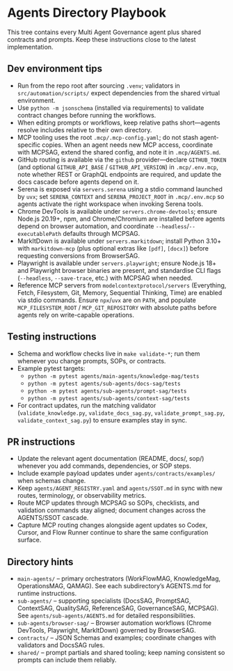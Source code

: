 # Agents Directory Playbook

This tree contains every Multi Agent Governance agent plus shared contracts and prompts. Keep these instructions close to the latest implementation.

## Dev environment tips
- Run from the repo root after sourcing `.venv`; validators in `src/automation/scripts/` expect dependencies from the shared virtual environment.
- Use `python -m jsonschema` (installed via requirements) to validate contract changes before running the workflows.
- When editing prompts or workflows, keep relative paths short—agents resolve includes relative to their own directory.
- MCP tooling uses the root `.mcp/.mcp-config.yaml`; do not stash agent-specific copies. When an agent needs new MCP access, coordinate with MCPSAG, extend the shared config, and note it in `.mcp/AGENTS.md`.
- GitHub routing is available via the `github` provider—declare `GITHUB_TOKEN` (and optional `GITHUB_API_BASE` / `GITHUB_API_VERSION`) in `.mcp/.env.mcp`, note whether REST or GraphQL endpoints are required, and update the docs cascade before agents depend on it.
- Serena is exposed via `servers.serena` using a stdio command launched by `uvx`; set `SERENA_CONTEXT` and `SERENA_PROJECT_ROOT` in `.mcp/.env.mcp` so agents activate the right workspace when invoking Serena tools.
- Chrome DevTools is available under `servers.chrome-devtools`; ensure Node.js 20.19+, npm, and Chrome/Chromium are installed before agents depend on browser automation, and coordinate `--headless`/`--executablePath` defaults through MCPSAG.
- MarkItDown is available under `servers.markitdown`; install Python 3.10+ with `markitdown-mcp` (plus optional extras like `[pdf]`, `[docx]`) before requesting conversions from BrowserSAG.
- Playwright is available under `servers.playwright`; ensure Node.js 18+ and Playwright browser binaries are present, and standardise CLI flags (`--headless`, `--save-trace`, etc.) with MCPSAG when needed.
- Reference MCP servers from `modelcontextprotocol/servers` (Everything, Fetch, Filesystem, Git, Memory, Sequential Thinking, Time) are enabled via stdio commands. Ensure `npx`/`uvx` are on `PATH`, and populate `MCP_FILESYSTEM_ROOT` / `MCP_GIT_REPOSITORY` with absolute paths before agents rely on write-capable operations.

## Testing instructions
- Schema and workflow checks live in `make validate-*`; run them whenever you change prompts, SOPs, or contracts.
- Example pytest targets:
  - `python -m pytest agents/main-agents/knowledge-mag/tests`
  - `python -m pytest agents/sub-agents/docs-sag/tests`
  - `python -m pytest agents/sub-agents/prompt-sag/tests`
  - `python -m pytest agents/sub-agents/context-sag/tests`
- For contract updates, run the matching validator (`validate_knowledge.py`, `validate_docs_sag.py`, `validate_prompt_sag.py`, `validate_context_sag.py`) to ensure examples stay in sync.

## PR instructions
- Update the relevant agent documentation (README, docs/, sop/) whenever you add commands, dependencies, or SOP steps.
- Include example payload updates under `agents/contracts/examples/` when schemas change.
- Keep `agents/AGENT_REGISTRY.yaml` and `agents/SSOT.md` in sync with new routes, terminology, or observability metrics.
- Route MCP updates through MCPSAG so SOPs, checklists, and validation commands stay aligned; document changes across the AGENTS/SSOT cascade.
- Capture MCP routing changes alongside agent updates so Codex, Cursor, and Flow Runner continue to share the same configuration surface.

## Directory hints
- `main-agents/` – primary orchestrators (WorkFlowMAG, KnowledgeMag, OperationsMAG, QAMAG). See each subdirectory’s AGENTS.md for runtime instructions.
- `sub-agents/` – supporting specialists (DocsSAG, PromptSAG, ContextSAG, QualitySAG, ReferenceSAG, GovernanceSAG, MCPSAG). See `agents/sub-agents/AGENTS.md` for detailed responsibilities.
- `sub-agents/browser-sag/` – Browser automation workflows (Chrome DevTools, Playwright, MarkItDown) governed by BrowserSAG.
- `contracts/` – JSON Schemas and examples; coordinate changes with validators and DocsSAG rules.
- `shared/` – prompt partials and shared tooling; keep naming consistent so prompts can include them reliably.
